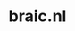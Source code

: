 ---
layout: post
title: "braic.nl"
internal_url: "/dutchgov/braic.nl.html"
subdomains_count: 4
all_subdomains_count: 4
urls_count: 4
ssl_rank: 100
http_rank: 70
url_link: /data/braic.nl/urls.txt
all_subdomains_link: /data/braic.nl/all_subdomains.txt
subdomains_link: /data/braic.nl/subdomains.txt
categories: dutchgov
---